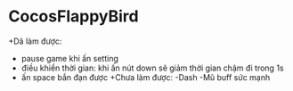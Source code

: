 # CocosFlappyBird
+Dã làm được:
- pause game khi ấn setting
- điều khiển thời gian: khi ấn nút down sẽ giảm thời gian chậm đi trong 1s
- ấn space bắn đạn được
+Chưa làm được:
-Dash
-Mũ buff sức mạnh

